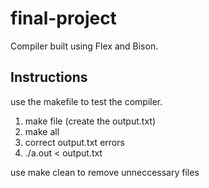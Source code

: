 # final-project
Compiler built using Flex and Bison.


## Instructions
use the makefile to test the compiler.

1. make file (create the output.txt)
2. make all
3. correct output.txt errors
4. ./a.out < output.txt

use make clean to remove unneccessary files
